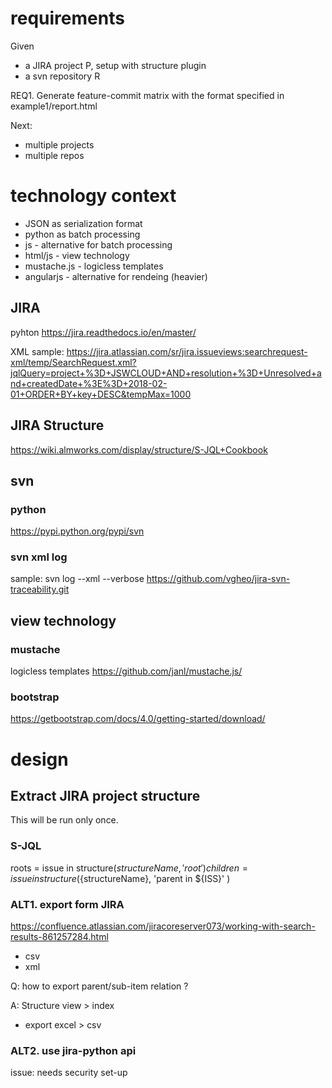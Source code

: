 

# requirements

Given
- a JIRA project P, setup with structure plugin
- a svn repository R

REQ1. Generate feature-commit matrix with the format specified in example1/report.html




Next:
- multiple projects
- multiple repos



# technology context

- JSON as serialization format
- python as batch processing 
- js - alternative for batch processing
- html/js - view technology
- mustache.js - logicless templates
- angularjs - alternative for rendeing (heavier)



## JIRA 
pyhton
https://jira.readthedocs.io/en/master/


XML sample:
https://jira.atlassian.com/sr/jira.issueviews:searchrequest-xml/temp/SearchRequest.xml?jqlQuery=project+%3D+JSWCLOUD+AND+resolution+%3D+Unresolved+and+createdDate+%3E%3D+2018-02-01+ORDER+BY+key+DESC&tempMax=1000

## JIRA Structure
https://wiki.almworks.com/display/structure/S-JQL+Cookbook

## svn

### python
https://pypi.python.org/pypi/svn

### svn xml log
sample:
svn log --xml --verbose https://github.com/vgheo/jira-svn-traceability.git


## view technology

### mustache
logicless templates
https://github.com/janl/mustache.js/

### bootstrap
https://getbootstrap.com/docs/4.0/getting-started/download/


# design

## Extract JIRA project structure

This will be run only once.


### S-JQL
roots = issue in structure(${structureName}, 'root' )
children = issue in structure(${structureName}, 'parent in ${ISS}'  )


### ALT1. export form JIRA
https://confluence.atlassian.com/jiracoreserver073/working-with-search-results-861257284.html
- csv
- xml

Q: how to export parent/sub-item relation ?

A: Structure view  > index 
- export excel > csv



### ALT2. use jira-python api

issue: needs security set-up







